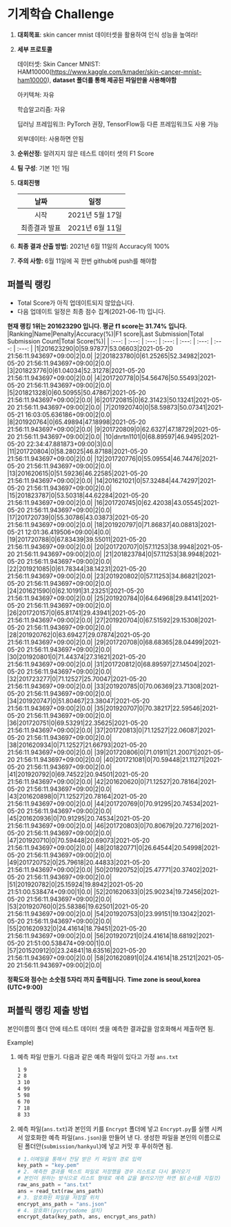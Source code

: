 # **기계학습 Challenge**
1. **대회목표**: skin cancer mnist 데이터셋을 활용하여 인식 성능을 높여라!

2. **세부 프로토콜**

   데이터셋: Skin Cancer MNIST: HAM10000(https://www.kaggle.com/kmader/skin-cancer-mnist-ham10000), 
           **dataset 폴더를 통해 제공된 파일만을 사용해야함**

   아키텍쳐: 자유

   학습알고리즘: 자유

   딥러닝 프레임워크: PyTorch 권장, TensorFlow등 다른 프레임워크도 사용 가능

   외부데이터: 사용하면 안됨

3. **순위산정:** 알려지지 않은 테스트 데이터 셋의 F1 Score

4. **팀 구성**: 기본 1인 1팀

5. **대회진행**

   |     날짜      |      일정       |
   | :-----------: | :-------------: |
   |     시작      | 2021년 5월 17일 |
   | 최종결과 발표 | 2021년 6월 11일  |

6. **최종 결과 산출 방법:** 2021년 6월 11일의 Accuracy의 100%

7. **주의 사항:** 6월 11일에 꼭 한번 github에 push를 해야함


## 퍼블릭 랭킹

  
- Total Score가 아직 업데이트되지 않았습니다. 
 - 다음 업데이트 일정은 최종 점수 집계(2021-06-11) 입니다.
  
**현재 랭킹 1위는 201623290 입니다. 평균 f1 score는 31.74% 입니다.**
|Ranking|Name|Penalty|Accuracy(%)|F1 score|Last Submission|Total Submission Count|Total Score(%)|
| :---: | :---: | :---: | :---: | :---: | :---: | :---: | :---: |
|1|201623290|0|59.97877|53.06603|2021-05-20 21:56:11.943697+09:00|2|0.0|
|2|201823780|0|61.25265|52.34982|2021-05-20 21:56:11.943697+09:00|2|0.0|
|3|201823776|0|61.04034|52.31278|2021-05-20 21:56:11.943697+09:00|2|0.0|
|4|201720778|0|54.56476|50.55493|2021-05-20 21:56:11.943697+09:00|2|0.0|
|5|201821328|0|60.50955|50.47867|2021-05-20 21:56:11.943697+09:00|2|0.0|
|6|201720815|0|62.31423|50.13241|2021-05-20 21:56:11.943697+09:00|2|0.0|
|7|201920740|0|58.59873|50.07341|2021-05-21 16:03:05.636186+09:00|2|0.0|
|8|201920764|0|65.49894|47.18998|2021-05-20 21:56:11.943697+09:00|2|0.0|
|9|201720809|0|62.6327|47.18729|2021-05-20 21:56:11.943697+09:00|2|0.0|
|10|dnrtn1101|0|68.89597|46.9495|2021-05-20 22:34:47.881873+09:00|3|0.0|
|11|201720804|0|58.28025|46.87188|2021-05-20 21:56:11.943697+09:00|2|0.0|
|12|201720776|0|55.09554|46.74476|2021-05-20 21:56:11.943697+09:00|2|0.0|
|13|201620615|0|51.59236|46.22585|2021-05-20 21:56:11.943697+09:00|2|0.0|
|14|201621021|0|57.32484|44.74297|2021-05-20 21:56:11.943697+09:00|2|0.0|
|15|201823787|0|53.50318|44.62284|2021-05-20 21:56:11.943697+09:00|2|0.0|
|16|201720745|0|62.42038|43.05545|2021-05-20 21:56:11.943697+09:00|2|0.0|
|17|201720739|0|55.30786|43.03873|2021-05-20 21:56:11.943697+09:00|2|0.0|
|18|201920797|0|71.86837|40.08813|2021-05-21 12:01:36.419506+09:00|4|0.0|
|19|201720788|0|67.83439|39.55011|2021-05-20 21:56:11.943697+09:00|2|0.0|
|20|201720707|0|57.11253|38.9948|2021-05-20 21:56:11.943697+09:00|2|0.0|
|21|201823784|0|57.11253|38.9948|2021-05-20 21:56:11.943697+09:00|2|0.0|
|22|201921085|0|61.78344|38.14231|2021-05-20 21:56:11.943697+09:00|2|0.0|
|23|201920802|0|57.11253|34.86821|2021-05-20 21:56:11.943697+09:00|2|0.0|
|24|201621590|0|62.10191|31.23251|2021-05-20 21:56:11.943697+09:00|2|0.0|
|25|201920784|0|64.64968|29.84141|2021-05-20 21:56:11.943697+09:00|2|0.0|
|26|201720157|0|65.81741|29.43941|2021-05-20 21:56:11.943697+09:00|2|0.0|
|27|201920704|0|67.51592|29.15308|2021-05-20 21:56:11.943697+09:00|2|0.0|
|28|201920762|0|63.69427|29.07874|2021-05-20 21:56:11.943697+09:00|2|0.0|
|29|201720708|0|68.68365|28.04499|2021-05-20 21:56:11.943697+09:00|2|0.0|
|30|201920801|0|71.44374|27.31621|2021-05-20 21:56:11.943697+09:00|2|0.0|
|31|201720812|0|68.89597|27.14504|2021-05-20 21:56:11.943697+09:00|2|0.0|
|32|201723277|0|71.12527|25.70047|2021-05-20 21:56:11.943697+09:00|2|0.0|
|33|201920785|0|70.06369|23.71308|2021-05-20 21:56:11.943697+09:00|2|0.0|
|34|201920747|0|51.80467|23.38047|2021-05-20 21:56:11.943697+09:00|2|0.0|
|35|201920707|0|70.38217|22.59546|2021-05-20 21:56:11.943697+09:00|2|0.0|
|36|201720751|0|69.53291|22.35625|2021-05-20 21:56:11.943697+09:00|2|0.0|
|37|201720813|0|71.12527|22.06087|2021-05-20 21:56:11.943697+09:00|2|0.0|
|38|201620934|0|71.12527|21.66793|2021-05-20 21:56:11.943697+09:00|2|0.0|
|39|201720806|0|71.01911|21.20071|2021-05-20 21:56:11.943697+09:00|2|0.0|
|40|201721081|0|70.59448|21.11271|2021-05-20 21:56:11.943697+09:00|2|0.0|
|41|201920792|0|69.74522|20.94501|2021-05-20 21:56:11.943697+09:00|2|0.0|
|42|201620620|0|71.12527|20.78164|2021-05-20 21:56:11.943697+09:00|2|0.0|
|43|201620898|0|71.12527|20.78164|2021-05-20 21:56:11.943697+09:00|2|0.0|
|44|201720769|0|70.91295|20.74534|2021-05-20 21:56:11.943697+09:00|2|0.0|
|45|201620936|0|70.91295|20.74534|2021-05-20 21:56:11.943697+09:00|2|0.0|
|46|201720803|0|70.80679|20.72716|2021-05-20 21:56:11.943697+09:00|2|0.0|
|47|201920710|0|70.59448|20.69073|2021-05-20 21:56:11.943697+09:00|2|0.0|
|48|201820771|0|26.64544|20.54998|2021-05-20 21:56:11.943697+09:00|2|0.0|
|49|201720752|0|25.79618|20.44833|2021-05-20 21:56:11.943697+09:00|2|0.0|
|50|201920752|0|25.47771|20.37402|2021-05-20 21:56:11.943697+09:00|2|0.0|
|51|201920782|0|25.15924|19.8942|2021-05-20 21:51:00.538474+09:00|1|0.0|
|52|201620633|0|25.90234|19.72456|2021-05-20 21:56:11.943697+09:00|2|0.0|
|53|201920760|0|25.58386|19.62501|2021-05-20 21:56:11.943697+09:00|2|0.0|
|54|201920753|0|23.99151|19.13042|2021-05-20 21:56:11.943697+09:00|2|0.0|
|55|201620932|0|24.41614|18.79451|2021-05-20 21:56:11.943697+09:00|2|0.0|
|56|201920721|0|24.41614|18.68192|2021-05-20 21:51:00.538474+09:00|1|0.0|
|57|201520912|0|23.24841|18.63516|2021-05-20 21:56:11.943697+09:00|2|0.0|
|58|201620891|0|24.41614|18.25121|2021-05-20 21:56:11.943697+09:00|2|0.0|


**정확도와 점수는 소숫점 5자리 까지 출력됩니다.**
**Time zone is seoul,korea (UTC+9:00)**
## 퍼블릭 랭킹 제출 방법

본인이름의 폴더 안에 테스트 데이터 셋을 예측한 결과값을 암호화해서 제출하면 됨.

Example) 

1. 예측 파일 만들기. 다음과 같은 예측 파일이 있다고 가정 `ans.txt`

   ```tex
   1 9
   2 8
   3 10
   4 99
   5 98
   6 70
   7 18
   8 33
   ```

2. 예측 파일(`ans.txt`)과 본인의 키를 `Encrypt` 폴더에 넣고 `Encrypt.py`를 실행 시켜서 암호화한 예측 파일(`ans.json`)을 만들어 낸 다. 생성한 파일을 본인의 이름으로 된 폴더안(`submission/hankyul`)에 넣고 커밋 후 푸쉬하면 됨.

   ```python
   # 1.이메일을 통해서 전달 받은 키 파일의 경로 입력
   key_path = "key.pem"
   # 2. 예측한 결과를 텍스트 파일로 저장했을 경우 리스트로 다시 불러오기
   # 본인이 원하는 방식으로 리스트 형태로 예측 값을 불러오기만 하면 됨(순서를 지킬것)
   raw_ans_path = "ans.txt"
   ans = read_txt(raw_ans_path)
   # 3. 암호화된 파일을 저장할 위치
   encrypt_ans_path = "ans.json"
   # 4. 암호화!(pycrytodome 설치)
   encrypt_data(key_path, ans, encrypt_ans_path)
   ```




